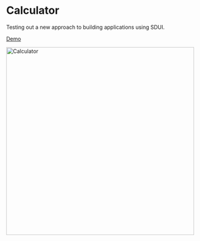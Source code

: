 # Calculator
Testing out a new approach to building applications using SDUI.

[Demo](https://codesandbox.io/s/calculator-4z8gr)

<img src="https://user-images.githubusercontent.com/1948935/149849579-93ea41fd-cbf7-4536-a52f-bae796add712.png" alt="Calculator" width="500"/>

